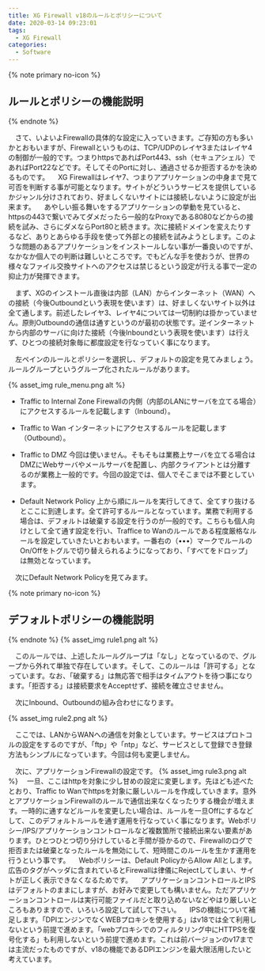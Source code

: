```yaml
---
title: XG Firewall v18のルールとポリシーについて
date: 2020-03-14 09:23:01
tags:
  - XG Firewall
categories:
  - Software
---
```

{% note primary no-icon %}

## ルールとポリシーの機能説明

{% endnote %}

　さて、いよいよFirewallの具体的な設定に入っていきます。ご存知の方も多いかとおもいますが、Firewallというものは、TCP/UDPのレイヤ3またはレイヤ4の制御が一般的です。つまりhttpsであればPort443、ssh（セキュアシェル）であればPort22などです。そしてそのPortに対し、通過させるか拒否するかを決めるものです。
　XG Firewallはレイヤ7、つまりアプリケーションの中身まで見て可否を判断する事が可能となります。サイトがどういうサービスを提供しているかジャンル分けされており、好ましくないサイトには接続しないように設定が出来ます。
　あやしい振る舞いをするアプリケーションの挙動を見ていると、httpsの443で繋いでみてダメだったら一般的なProxyである8080などからの接続を試み、さらにダメならPort80と続きます。次に接続ドメインを変えたりするなど、ありとあらゆる手段を使って外部との接続を試みようとします。このような問題のあるアプリケーションをインストールしない事が一番良いのですが、なかなか個人での判断は難しいところです。でもどんな手を使おうが、世界の様々なファイル交換サイトへのアクセスは禁じるという設定が行える事で一定の抑止力が発揮できます。
<!-- more -->
　まず、XGのインストール直後は内部（LAN）からインターネット（WAN）への接続（今後Outboundという表現を使います）は、好ましくないサイト以外は全て通します。前述したレイヤ3、レイヤ4については一切制約は掛かっていません。原則Outboundの通信は通すというのが最初の状態です。逆インターネットから内部のサーバに向けた接続（今後Inboundという表現を使います）は行えず、ひとつの接続対象毎に都度設定を行なっていく事になります。

　左ペインのルールとポリシーを選択し、デフォルトの設定を見てみましょう。ルールグループというグループ化されたルールがあります。

{% asset_img rule_menu.png alt %}

- Traffic to Internal Zone
  Firewallの内側（内部のLANにサーバを立てる場合）にアクセスするルールを記載します（Inbound）。

- Traffic to Wan
  インターネットにアクセスするルールを記載します（Outbound）。

- Traffic to DMZ
  今回は使いません。そもそもは業務上サーバを立てる場合はDMZにWebサーバやメールサーバを配置し、内部クライアントとは分離するのが業務上一般的です。今回の設定では、個人でそこまでは不要としています。
- Default Network Policy
  上から順にルールを実行してきて、全てすり抜けるとここに到達します。全て許可するルールとなっています。業務で利用する場合は、デフォルトは破棄する設定を行うのが一般的です。こちらも個人向けとして全て通す設定を行い、Traffice to Wanのルールである程度厳格なルールを設定していきたいとおもいます。一番右の（•••）マークでルールのOn/Offをトグルで切り替えられるようになっており、「すべてをドロップ」は無効となっています。

　次にDefault Network Policyを見てみます。

{% note primary no-icon %}

## デフォルトポリシーの機能説明

{% endnote %}
{% asset_img rule1.png alt %}

　このルールでは、上述したルールグループは「なし」となっているので、グループから外れて単独で存在しています。そして、このルールは「許可する」となっています。なお、「破棄する」は無応答で相手はタイムアウトを待つ事になります。「拒否する」は接続要求をAcceptせず、接続を確立させません。

　次にInbound、Outboundの組み合わせになります。

{% asset_img rule2.png alt %}

　ここでは、LANからWANへの通信を対象としています。サービスはプロトコルの設定をするのですが、「ftp」や「ntp」など、サービスとして登録でき登録方法もシンプルになっています。今回は何も変更しません。

　次に、アプリケーションFirewallの設定です。
{% asset_img rule3.png alt %}
　一旦、ここはhttpを対象に少し甘めの設定に変更します。先ほども述べたとおり、Traffic to Wanでhttpsを対象に厳しいルールを作成していきます。意外とアプリケーションFirewallのルールで通信出来なくなったりする機会が増えます。一時的に通すなどルールを変更したい場合は、ルールを一旦Offにするなどして、このデフォルトルールを通す運用を行なっていく事になります。Webポリシー/IPS/アプリケーションコントロールなど複数箇所で接続出来ない要素があります。ひとつひとつ切り分けしていると手間が掛かるので、Firewallのログで拒否または破棄となったルールを無効にして、短時間このルールを生かす運用を行うという事です。
　Webポリシーは、Default PolicyからAllow Allとします。広告のタグがヘッダに含まれているとFirewallは律儀にRejectしてしまい、サイトが正しく表示できなくなるためです。
　アプリケーションコントロールとIPSはデフォルトのままにしますが、お好みで変更しても構いません。ただアプリケーションコントロールは実行可能ファイルだと取り込めないなどやはり厳しいところもありますので、いろいろ設定して試して下さい。
　IPSの機能について補足します。「DPIエンジンでなくWEBプロキシを使用する」はv18では全て利用しないという前提で進めます。「webプロキシでのフィルタリング中にHTTPSを復号化する」も利用しないという前提で進めます。これは前バージョンのv17までは主流だったものですが、v18の機能であるDPIエンジンを最大限活用したいと考えています。
